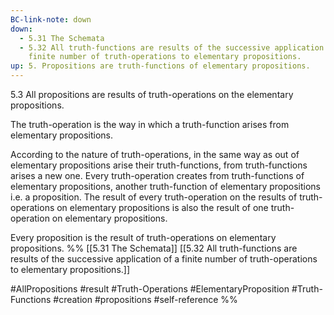 ```yaml
---
BC-link-note: down
down:
  - 5.31 The Schemata
  - 5.32 All truth-functions are results of the successive application of a
    finite number of truth-operations to elementary propositions.
up: 5. Propositions are truth-functions of elementary propositions.
---
```

5.3 All propositions are results of truth-operations on the elementary propositions.

The truth-operation is the way in which a truth-function arises from elementary propositions.

According to the nature of truth-operations, in the same way as out of elementary propositions arise their truth-functions, from truth-functions arises a new one. Every truth-operation creates from truth-functions of elementary propositions, another truth-function of elementary propositions i.e. a proposition. The result of every truth-operation on the results of truth-operations on elementary propositions is also the result of one truth-operation on elementary propositions.

Every proposition is the result of truth-operations on elementary propositions.
%%
[[5.31 The Schemata]]
[[5.32 All truth-functions are results of the successive application of a finite number of truth-operations to elementary propositions.]]

#AllPropositions #result #Truth-Operations #ElementaryProposition #Truth-Functions #creation #propositions #self-reference  %%